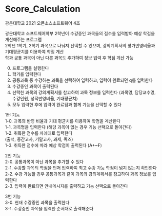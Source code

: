 # Score_Calculation
광운대학교 2021 오픈소스소프트웨어 4조

광운대학교 소프트웨어학부 2학년이 수강중인 과목들의 점수를 입력받아 예상 학점을 계산해주는 프로그램\
2학년 1학기, 2학기 과목으로 나눠져 선택할 수 있으며, 강의계획서의 평가반영비율과 기대평균치를 이용하여 학점 계산\
학과 공통 과목이 아닌 다른 과목도 추가하여 정보 입력 후 학점 계산 가능


0. 프로그램을 실행한다
1. 학기를 입력한다
2. 공통과목 중 수강하는 과목을 선택하여 입력하고, 입력이 완료되면 q를 입력한다
3. 수강중인 과목이 출력된다
4. 선택한 과목의 강의계획서를 참고하여 과목 정보를 입력한다
   (과목명, 담당교수명, 수강인원, 성적반영비율, 기대평균치)
5. 모두 입력한 후에 입력이 완료됨과 함께 기능을 선택할 수 있다

1번 기능\
1-0. 과목의 반영 비율과 기대 평균치를 이용하여 학점을 계산한다\
1-1. 과목명을 입력한다 (해당 과목이 없는 경우 기능 선택으로 돌아간다)\
1-2. 취득한 점수를 차례대로 입력한다\
     (출석, 중간고사, 기말고사, 과제, 퀴즈)\
1-3. 취득한 점수에 따라 예상 학점이 출력된다 (A+~F)

2번 기능\
2-0. 공통과목이 아닌 과목을 추가할 수 있다\
2-1. 수강할 과목의 학점을 먼저 입력하여 최고 수강 가능 학점이 넘지 않는지 확인한다\
2-2. 수강 가능할 경우 공통과목과 같이 과목의 강의계획서를 참고하여 과목 정보를 입력한다\
2-3. 입력이 완료되면 안내메시지를 출력하고 기능 선택으로 돌아간다

3번 기능\
3-0. 현재 수강중인 과목을 출력한다\
3-1. 수강중인 과목을 입력한 순서대로 출력해준다

